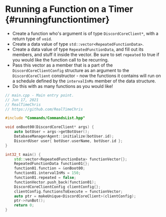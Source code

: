 Running a Function on a Timer {#runningfunctiontimer}
============
- Create a function who's argument is of type `DiscordCoreClient*`, with a return type of `void`.
- Create a data value of type `std::vector<RepeatedFunctionData>`.
- Create a data value of type `RepeatedFunctionData`, and fill out its members, and stuff it inside the vector. Be sure to set `repeated` to true if you would like the function call to be recurring.
- Pass this vector as a member that is a part of the `DiscordCoreClientConfig` structure as an argument to the `DiscordCoreClient` constructor - now the functions it contains will run on a schedule defined by the `intervalInMs` member of the data structure.
- Do this with as many functions as you would like!

```cpp
// main.cpp - Main entry point.
// Jun 17, 2021
// RealTimeChris
// https://github.com/RealTimeChris

#include "Commands/CommandsList.hpp"

void onBoot00(DiscordCoreClient* args) {
	auto botUser = args->getBotUser();
	DatabaseManagerAgent::initialize(botUser.id);
	DiscordUser user{ botUser.userName, botUser.id };
}

int32_t main() {
	std::vector<RepeatedFunctionData> functionVector{};
	RepeatedFunctionData function01{};
	function01.function = &onBoot00;
	function01.intervalInMs = 150;
	function01.repeated = false;
	functionVector.push_back(function01);
	DiscordCoreClientConfig clientConfig{};
	clientConfig.functionsToExecute = functionVector;
	auto ptr = makeUnique<DiscordCoreClient>(clientConfig);
	ptr->runBot();
	return 0;
}

```
